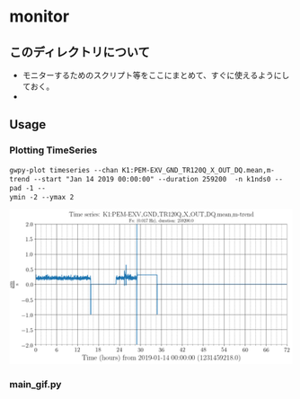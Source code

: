 # monitor
 
## このディレクトリについて
 * モニターするためのスクリプト等をここにまとめて、すぐに使えるようにしておく。
 * 

## Usage
### Plotting TimeSeries
```
gwpy-plot timeseries --chan K1:PEM-EXV_GND_TR120Q_X_OUT_DQ.mean,m-trend --start "Jan 14 2019 00:00:00" --duration 259200  -n k1nds0 --pad -1 --
ymin -2 --ymax 2
```
<img src='./gwpy_timeseries.png' width=600> 

### main_gif.py

